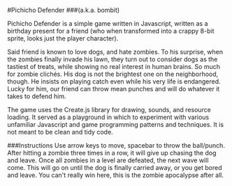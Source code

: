 #Pichicho Defender
###(a.k.a. bombit)


Pichicho Defender is a simple game written in Javascript, written as a birthday present for a friend (who when transformed into a crappy 8-bit sprite, looks just the player character).

Said friend is known to love dogs, and hate zombies. To his surprise, when the zombies finally invade his lawn, they turn out to consider dogs as the tastiest of treats, while showing no real interest in human brains. So much for zombie clichés. His dog is not the brightest one on the neighborhood, though. He insists on playing catch even while his very life is endangered. Lucky for him, our friend can throw mean punches and will do whatever it takes to defend him.

The game uses the Create.js library for drawing, sounds, and resource loading. It served as a playground in which to experiment with various unfamiliar Javascript and game programming patterns and techniques. It is not meant to be clean and tidy code.

###Instructions
Use arrow keys to move, spacebar to throw the ball/punch. After hitting a zombie three times in a row, it will give up chasing the dog and leave. Once all zombies in a level are defeated, the next wave will come. This will go on until the dog is finally carried away, or you get bored and leave. You can't really win here, this is the zombie apocalypse after all.
